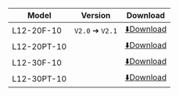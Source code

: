 | Model    | Version          | Download                                                                                         |
| ------------- | --------------- | -------------------------------------------------------------------------------------------- |
| L12-20F-10   | `V2.0` ➔ `V2.1` | [⬇️Download](https://drive.google.com/file/d/1tTib9bKSwjkIFAM4g7jV9VLvBm-vUdsp/view?usp=sharing) |
| L12-20PT-10  |                 | [⬇️Download](https://drive.google.com/file/d/1sVXQeJVWCcHEV3-6AWBwehYc7XCW9Qp4/view?usp=sharing) |
| L12-30F-10   |                 | [⬇️Download](https://drive.google.com/file/d/1GX8Td0WxdzssY1SYU4XmpfqwbHcmRICm/view?usp=sharing) |
| L12-30PT-10  |                 | [⬇️Download](https://drive.google.com/file/d/1HUi6TSBPEttRZGU3ufBmjc191_LU0v5U/view?usp=sharing) |






